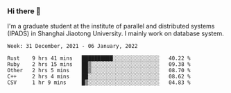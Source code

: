 ### Hi there 👋

I'm a graduate student at the institute of parallel and distributed systems (IPADS) in Shanghai Jiaotong University. I mainly work on database system.

<!--START_SECTION:waka-->
```text
Week: 31 December, 2021 - 06 January, 2022

Rust    9 hrs 41 mins   ██████████░░░░░░░░░░░░░░░   40.22 % 
Ruby    2 hrs 15 mins   ██▒░░░░░░░░░░░░░░░░░░░░░░   09.38 % 
Other   2 hrs 5 mins    ██▒░░░░░░░░░░░░░░░░░░░░░░   08.70 % 
C++     2 hrs 4 mins    ██░░░░░░░░░░░░░░░░░░░░░░░   08.62 % 
CSV     1 hr 9 mins     █▒░░░░░░░░░░░░░░░░░░░░░░░   04.83 % 
```
<!--END_SECTION:waka-->

<!--
**yqmmm/yqmmm** is a ✨ _special_ ✨ repository because its `README.md` (this file) appears on your GitHub profile.

Here are some ideas to get you started:

- 🔭 I’m currently working on ...
- 🌱 I’m currently learning ...
- 👯 I’m looking to collaborate on ...
- 🤔 I’m looking for help with ...
- 💬 Ask me about ...
- 📫 How to reach me: ...
- 😄 Pronouns: ...
- ⚡ Fun fact: ...
-->
